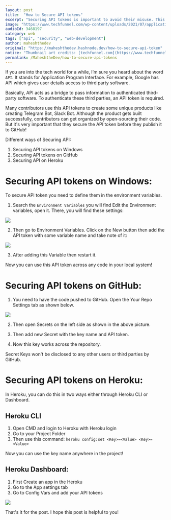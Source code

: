 ```yaml
---
layout: post
title:  "How to Secure API tokens"
excerpt: "Securing API tokens is important to avoid their misuse. This post will show you how to secure your API tokens!"
image: "https://www.techfunnel.com/wp-content/uploads/2021/07/application-programming-interface.png"
audioId: 3468197
category: web
tags: ["api", "security", "web-development"]
author: maheshthedev
original: "https://maheshthedev.hashnode.dev/how-to-secure-api-token"
notice: "Thumbnail art credits: [techfunnel.com](https://www.techfunnel.com)"
permalink: /MaheshtheDev/how-to-secure-api-tokens
---
```


If you are into the tech world for a while, I’m sure you heard about the word `API`. It stands for Application Program Interface. For example, Google has API which gives user details access to third party software.

Basically, API acts as a bridge to pass information to authenticated third-party software. To authenticate these third parties, an API token is required.

Many contributors use this API tokens to create some unique products like creating Telegram Bot, Slack Bot. Although the product gets built successfully, contributors can get organized by open-sourcing their code. But it's very important that they  secure the API token before they publish it to GitHub!

Different ways of Securing API:
1. Securing API tokens on Windows
2. Securing API tokens on GitHub
3. Securing API on Heroku

# Securing API tokens on Windows:

To secure API token you need to define them in the environment variables.

1. Search the `Environment Variables` you will find Edit the Environment variables, open it. There, you will find these settings:

![](https://miro.medium.com/max/824/1*AvRoS1MbBRl4oe2q7Tq-rA.png)

2. Then go to Environment Variables. Click on the New button then add the API token with some variable name and take note of it:

![](https://miro.medium.com/max/1306/1*hRrygxDz_d5EbPRZfsDh6w.png)

3. After adding this Variable then restart it.

Now you can use this API token across any code in your local system!

# Securing API tokens on GitHub:

1. You need to have the code pushed to GitHub. Open the Your Repo Settings tab as shown below.

![](https://miro.medium.com/max/2666/1*wpoSrUMBBM05WfZrSEXOrA.png)

2. Then open Secrets on the left side as shown in the above picture.

3. Then add new Secret with the key name and API token.

4. Now this key works across the repository.

Secret Keys won't be disclosed to any other users or third parties by GitHub.

# Securing API tokens on Heroku:

In Heroku, you can do this in two ways either through Heroku CLI or Dashboard.

## Heroku CLI
1. Open CMD and login to Heroku with Heroku login
2. Go to your Project Folder
3. Then use this command: `heroku config:set <Key>=<Value> <Key>=<Value>`

Now you can use the key name anywhere in the project!

## Heroku Dashboard:
1. First Create an app in the Heroku
2. Go to the App settings tab
3. Go to Config Vars and add your API tokens

![](https://miro.medium.com/max/2480/1*MJWNVqZQpfWIpiLm9wTwsg.png)

That's it for the post. I hope this post is helpful to you!